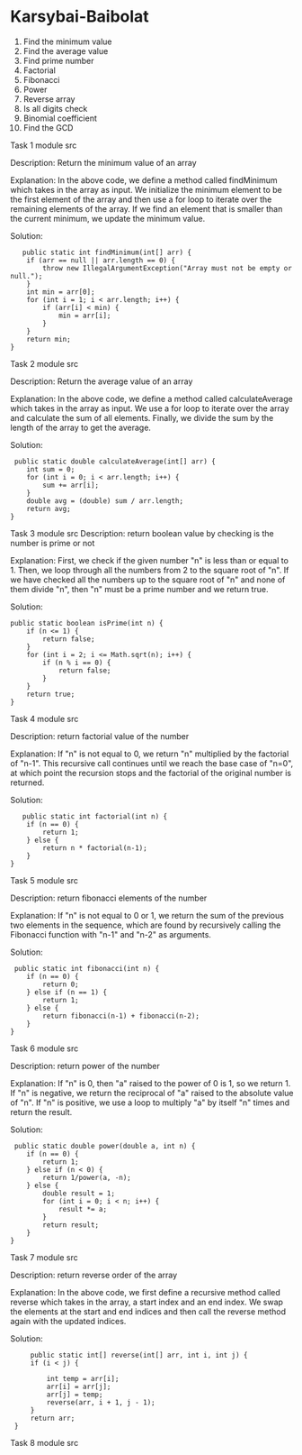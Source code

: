  # Karsybai-Baibolat
 1. Find the minimum value
 2. Find the average value
 3. Find prime number
 4. Factorial
 5. Fibonacci 
 6. Power
 7. Reverse array
 8. Is all digits check
 9. Binomial coefficient
 10. Find the GCD
  
   Task 1 module src

Description: Return the minimum value of an array
 
Explanation: In the above code, we define a method called findMinimum which takes in the array as input. We initialize the minimum element to be the first element of the array and then use a for loop to iterate over the remaining elements of the array. If we find an element that is smaller than the current minimum, we update the minimum value.



Solution: 

       public static int findMinimum(int[] arr) {
        if (arr == null || arr.length == 0) {
            throw new IllegalArgumentException("Array must not be empty or null.");
        }
        int min = arr[0];
        for (int i = 1; i < arr.length; i++) {
            if (arr[i] < min) {
                min = arr[i];
            }
        }
        return min;
    }

   Task 2 module src

Description: Return the average value of an array
 
Explanation: In the above code, we define a method called calculateAverage which takes in the array as input. We use a for loop to iterate over the array and calculate the sum of all elements. Finally, we divide the sum by the length of the array to get the average.

Solution:
 
     public static double calculateAverage(int[] arr) {
        int sum = 0;
        for (int i = 0; i < arr.length; i++) {
            sum += arr[i];
        }
        double avg = (double) sum / arr.length;
        return avg;
    }
    
   Task 3 module src
Description: return boolean value by checking is the number is prime or not

Explanation: First, we check if the given number "n" is less than or equal to 1.
Then, we loop through all the numbers from 2 to the square root of "n".
If we have checked all the numbers up to the square root of "n" and none of them divide "n", then "n" must be a prime number and we return true.

Solution:

    public static boolean isPrime(int n) {
        if (n <= 1) {
            return false;
        }
        for (int i = 2; i <= Math.sqrt(n); i++) {
            if (n % i == 0) {
                return false;
            }
        }
        return true;
    }

  Task 4 module src

Description: return factorial value of the number

Explanation: If "n" is not equal to 0, we return "n" multiplied by the factorial of "n-1".
This recursive call continues until we reach the base case of "n=0", at which point the recursion stops and the factorial of the original number is returned.

Solution:
        
       public static int factorial(int n) {
        if (n == 0) {
            return 1;
        } else {
            return n * factorial(n-1);
        }
    }
  
  Task 5 module src

Description: return fibonacci elements of the number

Explanation: If "n" is not equal to 0 or 1, we return the sum of the previous two elements in the sequence, which are found by recursively calling the Fibonacci function with "n-1" and "n-2" as arguments.

Solution:

     public static int fibonacci(int n) {
        if (n == 0) {
            return 0;
        } else if (n == 1) {
            return 1;
        } else {
            return fibonacci(n-1) + fibonacci(n-2);
        }
    }
 
   Task 6 module src

Description: return power of the number

Explanation: If "n" is 0, then "a" raised to the power of 0 is 1, so we return 1.
If "n" is negative, we return the reciprocal of "a" raised to the absolute value of "n".
If "n" is positive, we use a loop to multiply "a" by itself "n" times and return the result.

Solution:
 
     public static double power(double a, int n) {
        if (n == 0) {
            return 1;
        } else if (n < 0) {
            return 1/power(a, -n);
        } else {
            double result = 1;
            for (int i = 0; i < n; i++) {
                result *= a;
            }
            return result;
        }
    }

   Task 7 module src

Description: return reverse order of the array

Explanation: In  the above code, we first define a recursive method called reverse which takes in the array, a start index and an end index. We swap the elements at the start and end indices and then call the reverse method again with the updated indices.

Solution:

         public static int[] reverse(int[] arr, int i, int j) {
         if (i < j) {

             int temp = arr[i];
             arr[i] = arr[j];
             arr[j] = temp;
             reverse(arr, i + 1, j - 1);
         }
         return arr;
     }

   Task 8 module src
    
